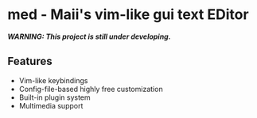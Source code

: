 # med - Maii's vim-like gui text EDitor

***WARNING: This project is still under developing.***

## Features

+ Vim-like keybindings
+ Config-file-based highly free customization
+ Built-in plugin system
+ Multimedia support
